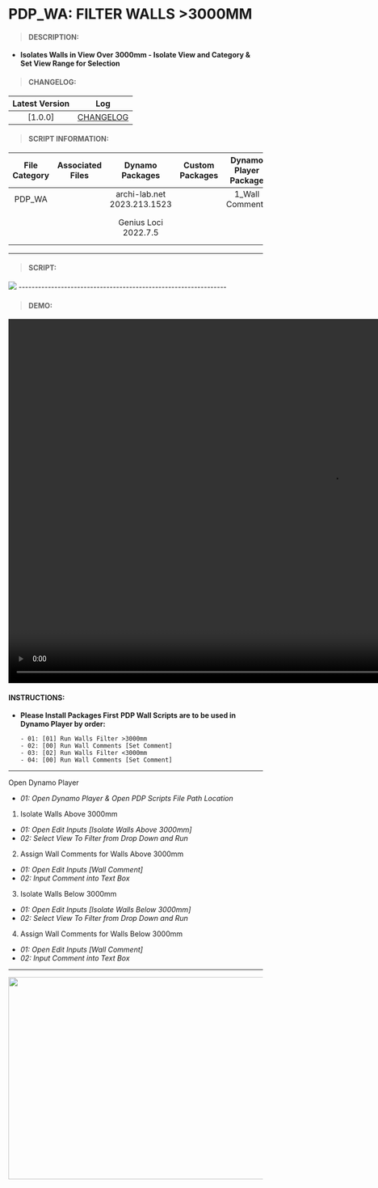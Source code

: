 # PDP_WA: FILTER WALLS >3000MM

> #### DESCRIPTION: 
- **Isolates Walls in View Over 3000mm - Isolate View and Category & Set View Range for Selection**

> #### CHANGELOG:

| Latest Version | Log |
| :-------: | :----: | 
|[1.0.0] | [CHANGELOG](/_scripts/_project/272_PDP/WALLS/changelog/PDP_WA_Above.md) |

> #### SCRIPT INFORMATION: 

| File Category| Associated Files | Dynamo Packages | Custom Packages | Dynamo Player Package | Revit Version | Author | Modified By | File Name & Location |
| :-------: | :----: | :---: | :---: | :---: | :---: | :---: | :---: | :---: |
| PDP_WA |  | archi-lab.net 2023.213.1523| | 1_Wall Comments | Revit 2022 | Cathrine Macabuhay |  | PDP_WA_FilterWalls_Above 3000mm |
|         |  | Genius Loci 2022.7.5| | | | | | (https://bimcapcom.sharepoint.com/:f:/s/BCP-Main/EkUV1F95ULtFqMGB22mN7NIBKRhWmEfSulEqbucyJO3M9w?e=CvfinB)|
----------------------------------------------------------------
> #### SCRIPT: 
<img src="./_scripts/_project/272_PDP/WALLS/images/PDP_WA_Above.png">
----------------------------------------------------------------

> #### DEMO: 

<video width="1280" height="720" controls>
 <source src="./_scripts/_project/272_PDP/WALLS/demo/PDP_WA_CommentsFilter.mp4" type="video/mp4">
</video>

#### INSTRUCTIONS: 
- **Please Install Packages First**
**PDP Wall Scripts are to be used in Dynamo Player by order:**

      - 01: [01] Run Walls Filter >3000mm
      - 02: [00] Run Wall Comments [Set Comment]
      - 03: [02] Run Walls Filter <3000mm
      - 04: [00] Run Wall Comments [Set Comment]
------------------------------------------------------------------
Open Dynamo Player 
- *01: Open Dynamo Player & Open PDP Scripts File Path Location*

01. Isolate Walls Above 3000mm
- *01: Open Edit Inputs [Isolate Walls Above 3000mm]*
- *02: Select View To Filter from Drop Down and Run*

02. Assign Wall Comments for Walls Above 3000mm
- *01: Open Edit Inputs [Wall Comment]*
- *02: Input Comment into Text Box*

03. Isolate Walls Below 3000mm
- *01: Open Edit Inputs [Isolate Walls Below 3000mm]*
- *02: Select View To Filter from Drop Down and Run*

04. Assign Wall Comments for Walls Below 3000mm
- *01: Open Edit Inputs [Wall Comment]*
- *02: Input Comment into Text Box*
------------------------------------------------------------------
<img src="/_scripts/_project/272_PDP/WALLS/images/PDPPlayer.png" 
     width="550" 
     height="400" />
